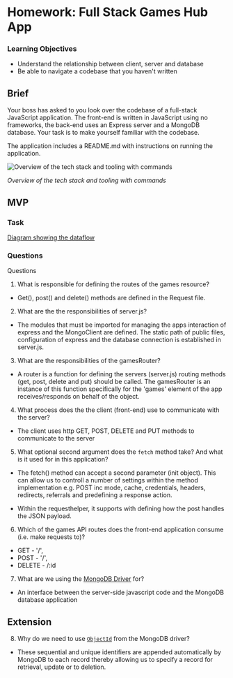 # Homework: Full Stack Games Hub App

### Learning Objectives

- Understand the relationship between client, server and database
- Be able to navigate a codebase that you haven't written

## Brief

Your boss has asked to you look over the codebase of a full-stack JavaScript application. The front-end is written in JavaScript using no frameworks, the back-end uses an Express server and a MongoDB database. Your task is to make yourself familiar with the codebase.

The application includes a README.md with instructions on running the application.

![Overview of the tech stack and tooling with commands](images/tech_stack_with_commands.png)

*Overview of the tech stack and tooling with commands*

## MVP

### Task
[Diagram showing the dataflow](https://github.com/krismac/CodeClan_w08d01_hw_full_stack_preparation/blob/master/MongoDB%20-%20Games%20Hub%20-%20Homework.pdf) 


### Questions

Questions
1. What is responsible for defining the routes of the games resource?
- Get(), post() and delete() methods are defined in the Request file.

2. What are the the responsibilities of server.js?
- The modules that must be imported for managing the apps interaction of express and the MongoClient are defined. The static path of public files, configuration of express and the database connection is established in server.js.

3. What are the responsibilities of the gamesRouter?
- A router is a function for defining the servers (server.js) routing methods (get, post, delete and put) should be called. The gamesRouter is an instance of this function specifically for the 'games' element of the app receives/responds on behalf of the object. 

4. What process does the the client (front-end) use to communicate with the server?
- The client uses http GET, POST, DELETE and PUT methods to communicate to the server

5. What optional second argument does the `fetch` method take? And what is it used for in this application? 
- The fetch() method can accept a second parameter (init object). This can allow us to controll a number of settings within the method implementation e.g. POST inc mode, cache, credentials, headers, redirects, referrals and predefining a response action. 

- Within the requesthelper, it supports with defining how the post handles the JSON payload. 

6. Which of the games API routes does the front-end application consume (i.e. make requests to)?
- GET - '/', 
- POST - '/', 
- DELETE - /:id

7. What are we using the [MongoDB Driver](http://mongodb.github.io/node-mongodb-native/) for?
- An interface between the server-side javascript code and the MongoDB database application

## Extension
8. Why do we need to use [`ObjectId`](https://mongodb.github.io/node-mongodb-native/api-bson-generated/objectid.html) from the MongoDB driver?
- These sequential and unique identifiers are appended automatically by MongoDB to each record thereby allowing us to specify a record for retrieval, update or to deletion.
